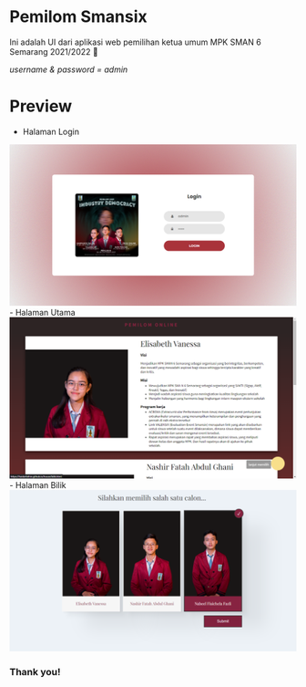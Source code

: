 # Pemilom Smansix
Ini adalah UI dari aplikasi web pemilihan ketua umum MPK SMAN 6 Semarang 2021/2022 :school:

_username & password = admin_

# Preview
- Halaman Login
<img src="/Readme/loginpage.png" style="width:800px">
- Halaman Utama
<img src="/Readme/desc.png" style="width:800px">
- Halaman Bilik
<img src="/Readme/bilik.png" style="width:800px">

### Thank you! ###



